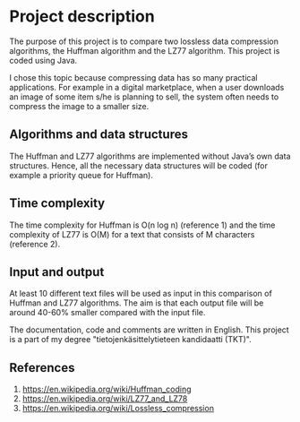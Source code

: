 # Project description

The purpose of this project is to compare two lossless data compression algorithms, the Huffman algorithm and the LZ77 algorithm. This project is coded using Java.

I chose this topic because compressing data has so many practical applications. For example in a digital marketplace, when a user downloads an image of some item s/he is planning to sell, the system often needs to compress the image to a smaller size.

## Algorithms and data structures
The Huffman and LZ77 algorithms are implemented without Java’s own data structures. Hence, all the necessary data structures will be coded (for example a priority queue for Huffman).

## Time complexity
The time complexity for Huffman is O(n log n) (reference 1) and the time complexity of LZ77 is O(M) for a text that consists of M characters (reference 2).

## Input and output
At least 10 different text files will be used as input in this comparison of Huffman and LZ77 algorithms. The aim is that each output file will be around 40-60% smaller compared with the input file. 

The documentation, code and comments are written in English. This project is a part of my degree "tietojenkäsittelytieteen kandidaatti (TKT)".

## References
1. <https://en.wikipedia.org/wiki/Huffman_coding> 
2. <https://en.wikipedia.org/wiki/LZ77_and_LZ78>
3. <https://en.wikipedia.org/wiki/Lossless_compression>



